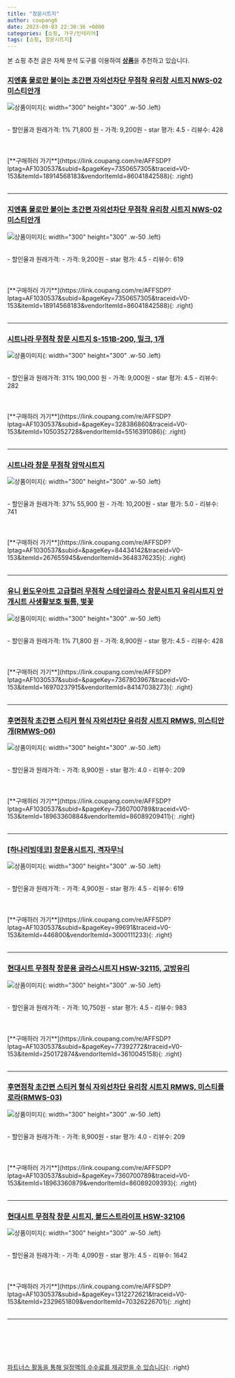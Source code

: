 ```yaml
---
title: "창문시트지"
author: coupang6
date: 2023-09-03 22:30:36 +0800
categories: [쇼핑, 가구/인테리어]
tags: [쇼핑, 창문시트지]
---
```


본 쇼핑 추천 글은 자체 분석 도구를 이용하여 [**상품**](https://link.coupang.com/a/bao1ui)을 추천하고 있습니다.

### [지엔홈 물로만 붙이는 초간편 자외선차단 무점착 유리창 시트지 NWS-02 미스티안개](https://link.coupang.com/re/AFFSDP?lptag=AF1030537&subid=&pageKey=7350657305&traceid=V0-153&itemId=18914568183&vendorItemId=86041842588)

![상품이미지](https://thumbnail10.coupangcdn.com/thumbnails/remote/230x230ex/image/rs_quotation_api/zev67q0x/929dba560323426fb052cfe7e33bcf91.jpg){: width="300" height="300" .w-50 .left}


<br>
- 할인율과 원래가격: 1%  71,800   원
- 가격: 9,200원
- star 평가: 4.5
- 리뷰수: 428
<br>
<br>
<br>
<br>
[**구매하러 가기**](https://link.coupang.com/re/AFFSDP?lptag=AF1030537&subid=&pageKey=7350657305&traceid=V0-153&itemId=18914568183&vendorItemId=86041842588){: .right}
<br>
<br>

---

### [지엔홈 물로만 붙이는 초간편 자외선차단 무점착 유리창 시트지 NWS-02 미스티안개](https://link.coupang.com/re/AFFSDP?lptag=AF1030537&subid=&pageKey=7350657305&traceid=V0-153&itemId=18914568183&vendorItemId=86041842588)

![상품이미지](https://thumbnail10.coupangcdn.com/thumbnails/remote/230x230ex/image/rs_quotation_api/zev67q0x/929dba560323426fb052cfe7e33bcf91.jpg){: width="300" height="300" .w-50 .left}


<br>
- 할인율과 원래가격: 
- 가격: 9,200원
- star 평가: 4.5
- 리뷰수: 619
<br>
<br>
<br>
<br>
[**구매하러 가기**](https://link.coupang.com/re/AFFSDP?lptag=AF1030537&subid=&pageKey=7350657305&traceid=V0-153&itemId=18914568183&vendorItemId=86041842588){: .right}
<br>
<br>

---

### [시트나라 무점착 창문 시트지 S-151B-200, 밀크, 1개](https://link.coupang.com/re/AFFSDP?lptag=AF1030537&subid=&pageKey=328386860&traceid=V0-153&itemId=1050352728&vendorItemId=5516391086)

![상품이미지](https://thumbnail10.coupangcdn.com/thumbnails/remote/230x230ex/image/retail/images/4274033710528388-e5ea20d7-6343-486d-beba-0c86de1cefb9.jpg){: width="300" height="300" .w-50 .left}


<br>
- 할인율과 원래가격: 31%  190,000   원
- 가격: 9,000원
- star 평가: 4.5
- 리뷰수: 282
<br>
<br>
<br>
<br>
[**구매하러 가기**](https://link.coupang.com/re/AFFSDP?lptag=AF1030537&subid=&pageKey=328386860&traceid=V0-153&itemId=1050352728&vendorItemId=5516391086){: .right}
<br>
<br>

---

### [시트나라 창문 무점착 암막시트지](https://link.coupang.com/re/AFFSDP?lptag=AF1030537&subid=&pageKey=84434142&traceid=V0-153&itemId=267655945&vendorItemId=3648376235)

![상품이미지](https://thumbnail9.coupangcdn.com/thumbnails/remote/230x230ex/image/retail/images/2018/04/20/17/9/4a60fd40-cca5-4b30-b16c-060abf83e129.jpg){: width="300" height="300" .w-50 .left}


<br>
- 할인율과 원래가격: 37%  55,900   원
- 가격: 10,200원
- star 평가: 5.0
- 리뷰수: 741
<br>
<br>
<br>
<br>
[**구매하러 가기**](https://link.coupang.com/re/AFFSDP?lptag=AF1030537&subid=&pageKey=84434142&traceid=V0-153&itemId=267655945&vendorItemId=3648376235){: .right}
<br>
<br>

---

### [유니 윈도우아트 고급컬러 무점착 스테인글라스 창문시트지 유리시트지 안개시트 사생활보호 필름, 벛꽃](https://link.coupang.com/re/AFFSDP?lptag=AF1030537&subid=&pageKey=7367803967&traceid=V0-153&itemId=16970237915&vendorItemId=84147038273)

![상품이미지](https://thumbnail8.coupangcdn.com/thumbnails/remote/230x230ex/image/vendor_inventory/71e4/0a9119a20cbf9134e9d98535cf0b34e08da503f63a72dc49e3ebeead4ca8.jpg){: width="300" height="300" .w-50 .left}


<br>
- 할인율과 원래가격: 1%  71,800   원
- 가격: 8,900원
- star 평가: 4.5
- 리뷰수: 428
<br>
<br>
<br>
<br>
[**구매하러 가기**](https://link.coupang.com/re/AFFSDP?lptag=AF1030537&subid=&pageKey=7367803967&traceid=V0-153&itemId=16970237915&vendorItemId=84147038273){: .right}
<br>
<br>

---

### [후면점착 초간편 스티커 형식 자외선차단 유리창 시트지 RMWS, 미스티안개(RMWS-06)](https://link.coupang.com/re/AFFSDP?lptag=AF1030537&subid=&pageKey=7360700789&traceid=V0-153&itemId=18963360884&vendorItemId=86089209411)

![상품이미지](https://thumbnail10.coupangcdn.com/thumbnails/remote/230x230ex/image/rs_quotation_api/hb0qnzbb/a62b776f3358402ca49cce21c0e9a0e6.jpg){: width="300" height="300" .w-50 .left}


<br>
- 할인율과 원래가격: 
- 가격: 8,900원
- star 평가: 4.0
- 리뷰수: 209
<br>
<br>
<br>
<br>
[**구매하러 가기**](https://link.coupang.com/re/AFFSDP?lptag=AF1030537&subid=&pageKey=7360700789&traceid=V0-153&itemId=18963360884&vendorItemId=86089209411){: .right}
<br>
<br>

---

### [[하나리빙데코] 창문용시트지, 격자무늬](https://link.coupang.com/re/AFFSDP?lptag=AF1030537&subid=&pageKey=99691&traceid=V0-153&itemId=446800&vendorItemId=3000111233)

![상품이미지](https://thumbnail10.coupangcdn.com/thumbnails/remote/230x230ex/image/product/image/vendoritem/2016/06/15/3000111233/60b50996-a441-46cd-80eb-6d5f536c0c6b.jpg){: width="300" height="300" .w-50 .left}


<br>
- 할인율과 원래가격: 
- 가격: 4,900원
- star 평가: 4.5
- 리뷰수: 619
<br>
<br>
<br>
<br>
[**구매하러 가기**](https://link.coupang.com/re/AFFSDP?lptag=AF1030537&subid=&pageKey=99691&traceid=V0-153&itemId=446800&vendorItemId=3000111233){: .right}
<br>
<br>

---

### [현대시트 무점착 창문용 글라스시트지 HSW-32115, 고방유리](https://link.coupang.com/re/AFFSDP?lptag=AF1030537&subid=&pageKey=77392772&traceid=V0-153&itemId=250172874&vendorItemId=3610045158)

![상품이미지](https://thumbnail9.coupangcdn.com/thumbnails/remote/230x230ex/image/retail/images/8487617918202535-6c3057ef-656a-4b67-8c2c-7dcdcd653491.jpg){: width="300" height="300" .w-50 .left}


<br>
- 할인율과 원래가격: 
- 가격: 10,750원
- star 평가: 4.5
- 리뷰수: 983
<br>
<br>
<br>
<br>
[**구매하러 가기**](https://link.coupang.com/re/AFFSDP?lptag=AF1030537&subid=&pageKey=77392772&traceid=V0-153&itemId=250172874&vendorItemId=3610045158){: .right}
<br>
<br>

---

### [후면점착 초간편 스티커 형식 자외선차단 유리창 시트지 RMWS, 미스티플로라(RMWS-03)](https://link.coupang.com/re/AFFSDP?lptag=AF1030537&subid=&pageKey=7360700789&traceid=V0-153&itemId=18963360879&vendorItemId=86089209393)

![상품이미지](https://thumbnail7.coupangcdn.com/thumbnails/remote/230x230ex/image/rs_quotation_api/pmxgzsaw/cc4db590e2834af898a2df9bb6c7549f.jpg){: width="300" height="300" .w-50 .left}


<br>
- 할인율과 원래가격: 
- 가격: 8,900원
- star 평가: 4.0
- 리뷰수: 209
<br>
<br>
<br>
<br>
[**구매하러 가기**](https://link.coupang.com/re/AFFSDP?lptag=AF1030537&subid=&pageKey=7360700789&traceid=V0-153&itemId=18963360879&vendorItemId=86089209393){: .right}
<br>
<br>

---

### [현대시트 무점착 창문 시트지, 볼드스트라이프 HSW-32106](https://link.coupang.com/re/AFFSDP?lptag=AF1030537&subid=&pageKey=1312272621&traceid=V0-153&itemId=2329651809&vendorItemId=70326226701)

![상품이미지](https://thumbnail8.coupangcdn.com/thumbnails/remote/230x230ex/image/retail/images/2020/03/02/17/2/f1afdd35-5cda-412b-b5ad-d51e00c321e7.jpg){: width="300" height="300" .w-50 .left}


<br>
- 할인율과 원래가격: 
- 가격: 4,090원
- star 평가: 4.5
- 리뷰수: 1642
<br>
<br>
<br>
<br>
[**구매하러 가기**](https://link.coupang.com/re/AFFSDP?lptag=AF1030537&subid=&pageKey=1312272621&traceid=V0-153&itemId=2329651809&vendorItemId=70326226701){: .right}
<br>
<br>

---
<br><br><br><br><br> [파트너스 활동을 통해 일정액의 수수료를 제공받을 수 있습니다](https://link.coupang.com/a/bao1ui){: .right}
